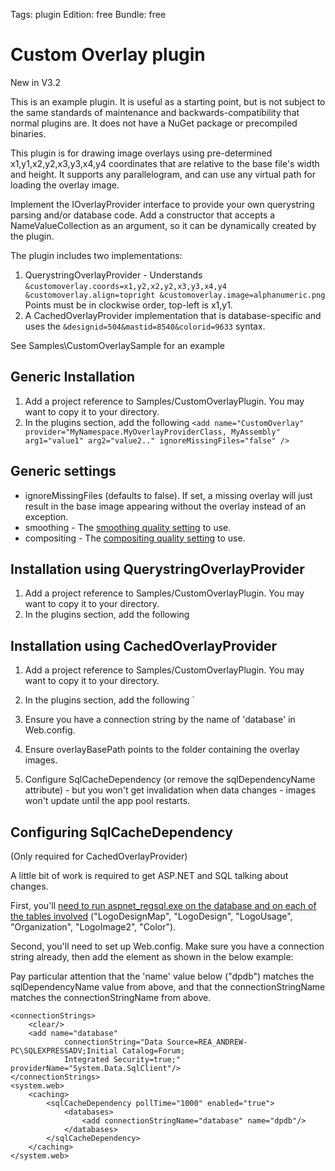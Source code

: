Tags: plugin
Edition: free
Bundle: free

# Custom Overlay plugin

New in V3.2

This is an example plugin. It is useful as a starting point, but is not subject to the same standards of maintenance and backwards-compatibility that normal plugins are. It does not have a NuGet package or precompiled binaries.

This plugin is for drawing image overlays using pre-determined x1,y1,x2,y2,x3,y3,x4,y4 coordinates that are relative to the base file's width and height. It supports any parallelogram, and can use any virtual path for loading the overlay image. 

Implement the IOverlayProvider interface to provide your own querystring parsing and/or database code. Add a constructor that accepts a NameValueCollection as an argument, so it can be dynamically created by the plugin.

The plugin includes two implementations:

1. QuerystringOverlayProvider - Understands `&customoverlay.coords=x1,y2,x2,y2,x3,y3,x4,y4 &customoverlay.align=topright &customoverlay.image=alphanumeric.png` Points must be in clockwise order, top-left is x1,y1. 
2. A CachedOverlayProvider implementation that is database-specific and uses the `&designid=504&mastid=8540&colorid=9633` syntax.

See Samples\CustomOverlaySample for an example

## Generic Installation

1. Add a project reference to Samples/CustomOverlayPlugin. You may want to copy it to your directory.
2. In the plugins section, add the following
		`<add name="CustomOverlay" 
			provider="MyNamespace.MyOverlayProviderClass, MyAssembly" 
			arg1="value1" arg2="value2.." ignoreMissingFiles="false" />`
			
## Generic settings

* ignoreMissingFiles (defaults to false). If set, a missing overlay will just result in the base image appearing without the overlay instead of an exception.
* smoothing - The [smoothing quality setting](http://msdn.microsoft.com/en-us/library/z714w2y9.aspx) to use. 
* compositing - The [compositing quality setting](http://msdn.microsoft.com/en-us/library/system.drawing.drawing2d.compositingquality.aspx) to use.

## Installation using QuerystringOverlayProvider

1. Add a project reference to Samples/CustomOverlayPlugin. You may want to copy it to your directory.
2. In the plugins section, add the following
		<add name="CustomOverlay" 
			provider="ImageResizer.Plugins.CustomOverlay.QuerystringOverlayProvider, ImageResizer.Plugins.CustomOverlay"
			overlayFolder="~/images/overlays/" ignoreMissingFiles="false"  />


## Installation using CachedOverlayProvider

1. Add a project reference to Samples/CustomOverlayPlugin. You may want to copy it to your directory.
2. In the plugins section, add the following
		<add name="CustomOverlay" 
			provider="ImageResizer.Plugins.CustomOverlay.CachedOverlayProvider, ImageResizer.Plugins.CustomOverlay" 
			connectionStringName="database" sqlDependencyName="dpdb" overlayBasePath="~/images/foldertooverlays"
			ignoreMissingFiles="false" />`

3. Ensure you have a connection string by the name of 'database' in Web.config.
4. Ensure overlayBasePath points to the folder containing the overlay images.
5. Configure SqlCacheDependency (or remove the sqlDependencyName attribute) - but you won't get invalidation when data changes - images won't update until the app pool restarts.


## Configuring SqlCacheDependency 

(Only required for CachedOverlayProvider)

A little bit of work is required to get ASP.NET and SQL talking about changes.

First, you'll [need to run aspnet_regsql.exe on the database and on each of the tables involved](http://weblogs.asp.net/andrewrea/archive/2008/07/13/sqlcachedependency-i-think-it-is-absolutely-brilliant.aspx) ("LogoDesignMap", "LogoDesign", "LogoUsage", "Organization", "LogoImage2", "Color").


Second, you'll need to set up Web.config. Make sure you have a connection string already, then add the <sqlCacheDependency> element as shown in the below example:

Pay particular attention that the 'name' value below ("dpdb") matches the sqlDependencyName value from above, and that the connectionStringName matches the connectionStringName from above.


	<connectionStrings>
		<clear/>
		<add name="database" 
				connectionString="Data Source=REA_ANDREW-PC\SQLEXPRESSADV;Initial Catalog=Forum; 
				Integrated Security=true;" providerName="System.Data.SqlClient"/>
	</connectionStrings>
	<system.web>
		<caching>
		    <sqlCacheDependency pollTime="1000" enabled="true">
				<databases>
					<add connectionStringName="database" name="dpdb"/>
				</databases>
		    </sqlCacheDependency>
		</caching>
	</system.web>